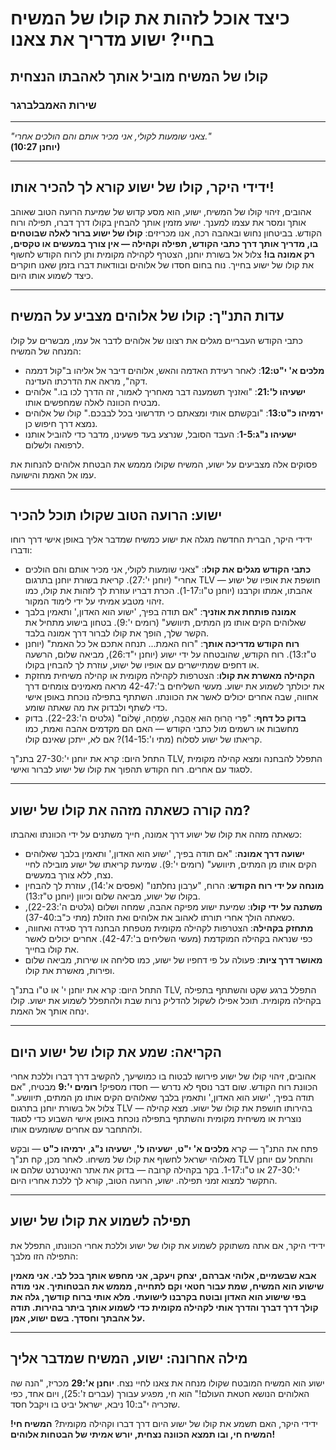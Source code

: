 # כיצד אוכל לזהות את קולו של המשיח בחיי? ישוע מדריך את צאנו

## קולו של המשיח מוביל אותך לאהבתו הנצחית

### שירות האמבלברגר

---

*"צאני שומעות לקולי, אני מכיר אותם והם הולכים אחרי."*  
**(יוחנן 10:27)**

---

## ידידי היקר, קולו של ישוע קורא לך להכיר אותו!

אהובים, זיהוי קולו של המשיח, ישוע, הוא מסע קדוש של שמיעת הרועה הטוב שאוהב אותך ומסר את עצמו למענך. ישוע מזמין אותך להבחין בקולו דרך דברו, תפילה ורוח הקודש. בביטחון נחוש ובאהבה רכה, אנו מכריזים: **קולו של ישוע ברור לאלה שבוטחים בו, מדריך אותך דרך כתבי הקודש, תפילה וקהילה — אין צורך במעשים או טקסים, רק אמונה בו!** צלול אל בשורת יוחנן, הצטרף לקהילה מקומית ותן לרוח הקודש לחשוף את קולו של ישוע בחייך. נוח בחום חסדו של אלוהים ובוודאות דברו בזמן שאנו חוקרים כיצד לשמוע אותו היום.

---

## עדות התנ"ך: קולו של אלוהים מצביע על המשיח

כתבי הקודש העבריים מגלים את רצונו של אלוהים לדבר אל עמו, מבשרים על קולו המנחה של המשיח:

- **מלכים א' י"ט:12**: לאחר רעידת האדמה והאש, אלוהים דיבר אל אליהו ב"קול דממה דקה", מראה את הדרכתו העדינה.
- **ישעיהו ל':21**: "ואזניך תשמענה דבר מאחריך לאמור, זה הדרך לכו בו." אלוהים מבטיח הכוונה לאלה שמחפשים אותו.
- **ירמיהו כ"ט:13**: "ובקשתם אותי ומצאתם כי תדרשוני בכל לבבכם." קולו של אלוהים נמצא דרך חיפוש כן.
- **ישעיהו נ"ג:1-5**: העבד הסובל, שנרצע בעד פשעינו, מדבר כדי להוביל אותנו לרפואה ולשלום.

פסוקים אלה מצביעים על ישוע, המשיח שקולו מממש את הבטחת אלוהים להנחות את עמו אל האמת והישועה.

---

## ישוע: הרועה הטוב שקולו תוכל להכיר

ידידי היקר, הברית החדשה מגלה את ישוע כמשיח שמדבר אליך באופן אישי דרך רוחו ודברו:

- **כתבי הקודש מגלים את קולו**: "צאני שומעות לקולי, אני מכיר אותם והם הולכים אחרי" (יוחנן י':27). קריאת בשורת יוחנן בתרגום TLV חושפת את אופיו של ישוע — אהבתו, אמתו וקרבנו (יוחנן ט"ו:1-17). הכרת דבריו עוזרת לך לזהות את קולו, כמו זיהוי מטבע אמיתי על ידי לימוד המקור.
- **אמונה פותחת את אוזניך**: "אם תודה בפיך, 'ישוע הוא האדון,' ותאמין בלבך שאלוהים הקים אותו מן המתים, תיוושע" (רומים י':9). בטחון בישוע מתחיל את הקשר שלך, הופך את קולו לברור דרך אמונה בלבד.
- **רוח הקודש מדריכה אותך**: "רוח האמת... תנחה אתכם אל כל האמת" (יוחנן ט"ז:13). רוח הקודש, שהובטחה על ידי ישוע (יוחנן י"ד:26), מביאה שלום, הרשעה או דחפים שמתיישרים עם אופיו של ישוע, עוזרת לך להבחין בקולו.
- **הקהילה מאשרת את קולו**: הצטרפות לקהילה מקומית או קהילה משיחית מחזקת את יכולתך לשמוע את ישוע. מעשי השליחים ב':42-47 מראה מאמינים צומחים דרך אחווה, שבה אחרים יכולים לאשר את הכוונתו. השתתף בתפילה נוכחת באופן אישי כדי לשתף ולבדוק את מה שאתה שומע.
- **בדוק כל דחף**: "פְּרִי הָרוּחַ הוּא אַהֲבָה, שִׂמְחָה, שָׁלוֹם" (גלטים ה':22-23). בדוק מחשבות או רשמים מול כתבי הקודש — האם הם מקדמים אהבה ואמת, כמו קריאתו של ישוע לסלוח (מתי ו':14-15)? אם לא, ייתכן שאינם קולו.

התחל היום: קרא את יוחנן י':27-30 בתנ"ך TLV, התפלל להבחנה ומצא קהילה מקומית לסגוד עם אחרים. רוח הקודש תהפוך את קולו של ישוע לברור ואישי.

---

## מה קורה כשאתה מזהה את קולו של ישוע?

כשאתה מזהה את קולו של ישוע דרך אמונה, חייך משתנים על ידי הכוונתו ואהבתו:

- **ישועה דרך אמונה**: "אם תודה בפיך, 'ישוע הוא האדון,' ותאמין בלבך שאלוהים הקים אותו מן המתים, תיוושע" (רומים י':9). שמיעת קריאתו של ישוע מובילה לחיי נצח, ללא צורך במעשים.
- **מונחה על ידי רוח הקודש**: הרוח, "ערֵבון נחלתנו" (אפסים א':14), עוזרת לך להבחין בקולו של ישוע, מביאה שלום וכיוון (יוחנן ט"ז:13).
- **משתנה על ידי קולו**: שמיעת ישוע מפיקה אהבה, שמחה ושלום (גלטים ה':22-23), כשאתה הולך אחרי תורתו לאהוב את אלוהים ואת הזולת (מתי כ"ב:37-40).
- **מתחזק בקהילה**: הצטרפות לקהילה מקומית מטפחת הבחנה דרך סגידה ואחווה, כפי שנראה בקהילה המוקדמת (מעשי השליחים ב':42-47). אחרים יכולים לאשר את קולו בחייך.
- **מאושר דרך ציות**: פעולה על פי דחפיו של ישוע, כמו סליחה או שירות, מביאה שלום ופירות, מאשרת את קולו.

התחל היום: קרא את יוחנן י' או ט"ו בתנ"ך TLV, התפלל ברגע שקט והשתתף בתפילה בקהילה מקומית. תוכל אפילו לשקול להדליק נרות שבת ולהתפלל לשמוע את ישוע. קולו ינחה אותך אל האמת.

---

## הקריאה: שמע את קולו של ישוע היום

אהובים, זיהוי קולו של ישוע פירושו לבטוח בו כמושיעך, להקשיב דרך דברו וללכת אחרי הכוונת רוח הקודש. שום דבר נוסף לא נדרש — חסדו מספיק! **רומים י':9** מבטיח, "אם תודה בפיך, 'ישוע הוא האדון,' ותאמין בלבך שאלוהים הקים אותו מן המתים, תיוושע." צלול אל בשורת יוחנן בתרגום TLV — בהירותו חושפת את קולו של ישוע. מצא קהילה נוצרית או משיחית מקומית והשתתף בתפילה נוכחת באופן אישי השבוע כדי לסגוד ולהתחבר עם אחרים ששומעים אותו.

פתח את התנ"ך — קרא **מלכים א' י"ט**, **ישעיהו ל'**, **ישעיהו נ"ג**, **ירמיהו כ"ט** — ובקש מאלוהי ישראל לחשוף את קולו של משיחו. לאחר מכן, קח תנ"ך TLV והתחל עם יוחנן י':27-30 או ט"ו:1-17. בקר בקהילה קרובה — בדוק את אתר האינטרנט שלהם או התקשר למצוא זמני תפילה. ישוע, הרועה הטוב, קורא לך ללכת אחריו היום.

---

## תפילה לשמוע את קולו של ישוע

ידידי היקר, אם אתה משתוקק לשמוע את קולו של ישוע וללכת אחרי הכוונתו, התפלל את התפילה הזו מלבך:

**אבא שבשמיים, אלוהי אברהם, יצחק ויעקב, אני מחפש אותך בכל לבי. אני מאמין שישוע הוא המשיח, שמת עבור חטאי וקם לתחייה, מממש את הבטחותיך. אני מודה בפי שישוע הוא האדון ובוטח בקרבנו לישועתי. מלא אותי ברוח קודשך, גלה את קולך דרך דברך והדרך אותי לקהילה מקומית כדי לשמוע אותך ביתר בהירות. תודה על אהבתך וחסדך. בשם ישוע, אמן.**

---

## מילה אחרונה: ישוע, המשיח שמדבר אליך

ישוע הוא המשיח המובטח שקולו מנחה את צאנו לחיי נצח. **יוחנן א':29** מכריז, "הנה שה האלוהים הנושא חטאת העולם!" הוא חי, מפגיע עבורך (עברים ז':25), ויום אחד, כפי שזכריה י"ב:10 ניבא, ישראל יביט בו ויקבל חסד.

ידידי היקר, האם תשמע את קולו של ישוע היום דרך דברו וקהילה מקומית? **המשיח חי! המשיח חי, ובו תמצא הכוונה נצחית, יורש אמיתי של הבטחות אלוהים!**